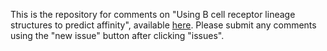 This is the repository for comments on "Using B cell receptor lineage structures to predict affinity", available [here](https://arxiv.org/abs/2004.11868).
Please submit any comments using the "new issue" button after clicking "issues".
